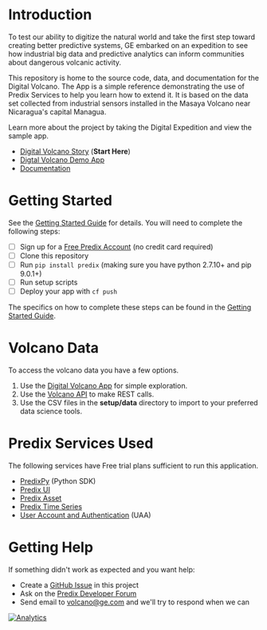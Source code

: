 
# Introduction

To test our ability to digitize the natural world and take the first step
toward creating better predictive systems, GE embarked on an expedition to see
how industrial big data and predictive analytics can inform communities about
dangerous volcanic activity.

This repository is home to the source code, data, and documentation for the
Digital Volcano.  The App is a simple reference demonstrating the use of Predix
Services to help you learn how to extend it.  It is based on the data set
collected from industrial sensors installed in the Masaya Volcano near
Nicaragua's capital Managua.

Learn more about the project by taking the Digital Expedition and view the
sample app.

- [Digital Volcano Story][story] (**Start Here**)
- [Digtal Volcano Demo App][volcanoapp]
- [Documentation][docs]

# Getting Started

See the [Getting Started Guide][quickstart] for details.  You will need to
complete the following steps:

- [ ] Sign up for a [Free Predix Account][signup] (no credit card required)
- [ ] Clone this repository
- [ ] Run `pip install predix` (making sure you have python 2.7.10+ and pip 9.0.1+)
- [ ] Run setup scripts
- [ ] Deploy your app with `cf push`

The specifics on how to complete these steps can be found in the [Getting Started Guide][quickstart].

# Volcano Data

To access the volcano data you have a few options.

1. Use the [Digital Volcano App][volcanoapp] for simple exploration.
2. Use the [Volcano API][volcanoapi] to make REST calls.
3. Use the CSV files in the **setup/data** directory to import to your
   preferred data science tools.

# Predix Services Used

The following services have Free trial plans sufficient to run this
application.

- [PredixPy][predixpy] (Python SDK)
- [Predix UI][ui]
- [Predix Asset][asset]
- [Predix Time Series][timeseries]
- [User Account and Authentication][uaa] (UAA)

# Getting Help

If something didn't work as expected and you want help:

- Create a [GitHub Issue][github] in this project
- Ask on the [Predix Developer Forum][forum]
- Send email to volcano@ge.com and we'll try to respond when we can

[story]: https://www.ge.com/digitalvolcano
[volcanoapp]: https://volcano-app.run.aws-usw02-pr.ice.predix.io
[docs]: https://volcano-app.run.aws-usw02-pr.ice.predix.io/docs/html/index.html
[quickstart]: https://volcano-app.run.aws-usw02-pr.ice.predix.io/docs/html/getting-started/index.html
[signup]: https://www.predix.io/registration/
[uaa]: https://www.predix.io/services/service.html?id=1172
[timeseries]: https://www.predix.io/services/service.html?id=1177
[asset]: https://www.predix.io/services/service.html?id=1171
[ui]: https://www.predix-ui.com/#/home/
[predixpy]: https://github.com/PredixDev/predixpy
[volcanoapi]: https://volcano-app.run.aws-usw02-pr.ice.predix.io/docs/html/api/index.html
[forum]: https://forum.predix.io/index.html
[github]: https://github.com/PredixDev/predix-volcano-app/issues

[![Analytics](https://ga-beacon.appspot.com/UA-82773213-1/predix-volcano-app/readme?pixel)](https://github.com/PredixDev)

